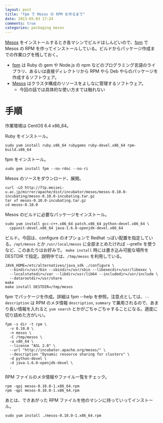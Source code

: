 ```yaml
---
layout: post
title: "fpm で Mesos の RPM を作るまで"
date: 2013-05-03 17:24
comments: true
categories: packaging mesos
---
```


[Mesos] をインストールするとき各マシンでビルドはしんどいので、[fpm] で Mesos の RPM を作ってインストールしている。ビルドからパッケージ作成までの作業ログを残しておく。

<!-- more -->

- [fpm] は Ruby の gem や Node.js の npm などのプログラミング言語のライブラリ、あるいは直接ディレクトリから RPM やら Deb やらのパッケージを作成するソフトウェア。
- [Mesos] はクラスタ構成のリソースをよしなに管理するソフトウェア。
  - 今回の話では具体的な使い方までは触れない

# 手順

作業環境は CentOS 6.4 x86\_64。

 Ruby をインストール。

    sudo yum install ruby.x86_64 rubygems ruby-devel.x86_64 rpm-build.x86_64

fpm をインストール。

    sudo gem install fpm --no-rdoc --no-ri

Mesos のソースをダウンロード、展開。

    curl -LO http://ftp.meisei-u.ac.jp/mirror/apache/dist/incubator/mesos/mesos-0.10.0-incubating/mesos-0.10.0-incubating.tar.gz
    tar xf mesos-0.10.0-incubating.tar.gz
    cd mesos-0.10.0

Mesos のビルドに必要なパッケージをインストール。

    sudo yum install gcc-c++.x86_64 patch.x86_64 python-devel.x86_64 \
      cppunit-devel.x86_64 java-1.6.0-openjdk-devel.x86_64

ビルド。今回は、configure のオプションで Redhat っぽい配置を指定している。`/opt/mesos` とか `/usr/local/mesos` に全部まとめたければ --prefix を使うなど、このあたりはお好みで。
`make install` 時には書き込み可能な場所を DESTDIR で指定。説明中では、`/tmp/mesos` を利用している。

    JAVA_HOME=/etc/alternatives/java_sdk ./configure \
      --bindir=/usr/bin --sbindir=/usr/sbin --libexecdir=/usr/libexec \
      --localstatedir=/var --libdir=/usr/lib64 --includedir=/usr/include \
      --datarootdir=/usr/share
    make
    make install DESTDIR=/tmp/mesos

fpm でパッケージを作成。詳細は fpm --help を参照。注意点としては、`--description` は RPM のメタ情報 `description`, `summary` で兼用されるので、あまり長い情報を入れると `yum search` とかがごちゃごちゃすることになる。適度に切り詰めた方がいい。

    fpm -s dir -t rpm \
      -v 0.10.0 \
      -n mesos \
      -C /tmp/mesos \
      -a x86_64 \
      --license "ASL 2.0" \
      --url "http://incubator.apache.org/mesos/" \
      --description "Dynamic resource sharing for clusters" \
      -d python-devel \
      -d java-1.6.0-openjdk-devel \
      .

RPM ファイルのメタ情報やファイル一覧をチェック。

    rpm -qpi mesos-0.10.0-1.x86_64.rpm
    rpm -qpl mesos-0.10.0-1.x86_64.rpm

あとは、できあがった RPM ファイルを他のマシンに持っていってインストール。

    sudo yum install ./mesos-0.10.0-1.x86_64.rpm

[Mesos]: http://incubator.apache.org/mesos/
[fpm]: https://github.com/jordansissel/fpm
